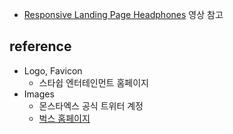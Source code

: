 - [Responsive Landing Page Headphones](https://youtu.be/wXnlHIvKnTM) 영상 참고

## reference
- Logo, Favicon
  - 스타쉽 엔터테인먼트 홈페이지
- Images
  - 몬스타엑스 공식 트위터 계정
  - [벅스 홈페이지](https://music.bugs.co.kr/album/4046460)